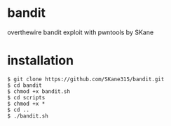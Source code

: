 # bandit
overthewire bandit exploit with pwntools by SKane
# installation
```
$ git clone https://github.com/SKane315/bandit.git
$ cd bandit
$ chmod +x bandit.sh
$ cd scripts
$ chmod +x *
$ cd ..
$ ./bandit.sh
```
